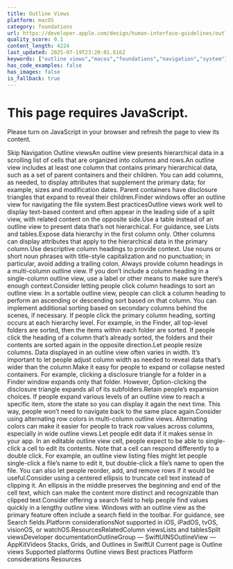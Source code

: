 ```yaml
---
title: Outline Views
platform: macOS
category: foundations
url: https://developer.apple.com/design/human-interface-guidelines/outline-views
quality_score: 0.1
content_length: 4224
last_updated: 2025-07-19T23:20:01.616Z
keywords: ["outline views","macos","foundations","navigation","system"]
has_code_examples: false
has_images: false
is_fallback: true
---
```


# This page requires JavaScript.

Please turn on JavaScript in your browser and refresh the page to view its content.

Skip Navigation Outline viewsAn outline view presents hierarchical data in a scrolling list of cells that are organized into columns and rows.An outline view includes at least one column that contains primary hierarchical data, such as a set of parent containers and their children. You can add columns, as needed, to display attributes that supplement the primary data; for example, sizes and modification dates. Parent containers have disclosure triangles that expand to reveal their children.Finder windows offer an outline view for navigating the file system.Best practicesOutline views work well to display text-based content and often appear in the leading side of a split view, with related content on the opposite side.Use a table instead of an outline view to present data that’s not hierarchical. For guidance, see Lists and tables.Expose data hierarchy in the first column only. Other columns can display attributes that apply to the hierarchical data in the primary column.Use descriptive column headings to provide context. Use nouns or short noun phrases with title-style capitalization and no punctuation; in particular, avoid adding a trailing colon. Always provide column headings in a multi-column outline view. If you don’t include a column heading in a single-column outline view, use a label or other means to make sure there’s enough context.Consider letting people click column headings to sort an outline view. In a sortable outline view, people can click a column heading to perform an ascending or descending sort based on that column. You can implement additional sorting based on secondary columns behind the scenes, if necessary. If people click the primary column heading, sorting occurs at each hierarchy level. For example, in the Finder, all top-level folders are sorted, then the items within each folder are sorted. If people click the heading of a column that’s already sorted, the folders and their contents are sorted again in the opposite direction.Let people resize columns. Data displayed in an outline view often varies in width. It’s important to let people adjust column width as needed to reveal data that’s wider than the column.Make it easy for people to expand or collapse nested containers. For example, clicking a disclosure triangle for a folder in a Finder window expands only that folder. However, Option-clicking the disclosure triangle expands all of its subfolders.Retain people’s expansion choices. If people expand various levels of an outline view to reach a specific item, store the state so you can display it again the next time. This way, people won’t need to navigate back to the same place again.Consider using alternating row colors in multi-column outline views. Alternating colors can make it easier for people to track row values across columns, especially in wide outline views.Let people edit data if it makes sense in your app. In an editable outline view cell, people expect to be able to single-click a cell to edit its contents. Note that a cell can respond differently to a double click. For example, an outline view listing files might let people single-click a file’s name to edit it, but double-click a file’s name to open the file. You can also let people reorder, add, and remove rows if it would be useful.Consider using a centered ellipsis to truncate cell text instead of clipping it. An ellipsis in the middle preserves the beginning and end of the cell text, which can make the content more distinct and recognizable than clipped text.Consider offering a search field to help people find values quickly in a lengthy outline view. Windows with an outline view as the primary feature often include a search field in the toolbar. For guidance, see Search fields.Platform considerationsNot supported in iOS, iPadOS, tvOS, visionOS, or watchOS.ResourcesRelatedColumn viewsLists and tablesSplit viewsDeveloper documentationOutlineGroup — SwiftUINSOutlineView — AppKitVideos Stacks, Grids, and Outlines in SwiftUI Current page is Outline views Supported platforms Outline views Best practices Platform considerations Resources